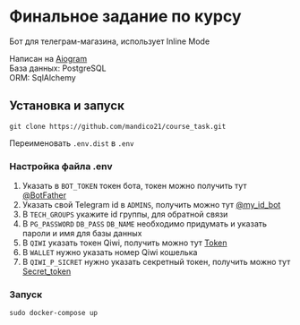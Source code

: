 # Финальное задание по курсу

Бот для телеграм-магазина, использует Inline Mode

Написан на [Aiogram](https://github.com/aiogram/)                                      
База данных: PostgreSQL                                               
ORM: SqlAlchemy
## Установка и запуск
```
git clone https://github.com/mandico21/course_task.git
```
Переименовать `.env.dist` в `.env`

### Настройка файла .env
1. Указать в `BOT_TOKEN` токен бота, токен можно получить тут [@BotFather](https://t.me/botfather)
2. Указать свой Telegram id в `ADMINS`, получить можно тут [@my_id_bot](https://t.me/my_id_bot)
3. В `TECH_GROUPS` укажите id группы, для обратной связи
4. В `PG_PASSWORD` `DB_PASS` `DB_NAME` необходимо придумать и указать пароли и имя для базы данных
5. В `QIWI` указать токен Qiwi, получить можно тут [Token](https://qiwi.com/api)
6. В `WALLET` нужно указать номер Qiwi кошелька
7. В `QIWI_P_SICRET` нужно указать секретный токен, получить можно тут [Secret_token](https://qiwi.com/p2p-admin/transfers/api)

### Запуск
```
sudo docker-compose up
```
